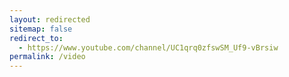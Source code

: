 ```yaml
---
layout: redirected
sitemap: false
redirect_to:
  - https://www.youtube.com/channel/UC1qrq0zfswSM_Uf9-vBrsiw
permalink: /video
---
```

